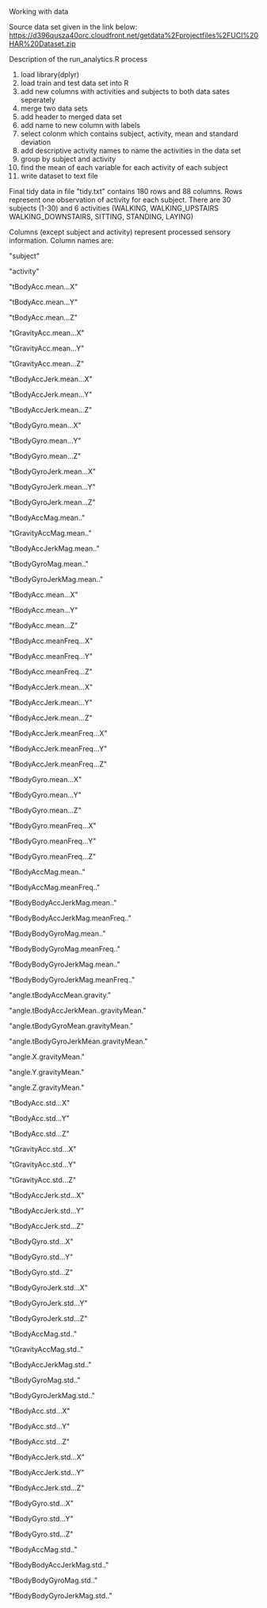 Working with data

Source data set given in the link below: https://d396qusza40orc.cloudfront.net/getdata%2Fprojectfiles%2FUCI%20HAR%20Dataset.zip

Description of the run_analytics.R process

1. load library(dplyr)
2. load train and test data set into R
3. add new columns with activities and subjects to both data sates seperately
4. merge two data sets
5. add header to merged data set
6. add name to new column with labels
7. select colonm which contains subject, activity, mean and standard deviation
8. add descriptive activity names to name the activities in the data set
9. group by subject and activity
10. find the mean of each variable for each activity of each subject
11. write dataset to text file

Final tidy data in file "tidy.txt" contains 180 rows and 88 columns.
Rows represent one observation of activity for each subject.
There are 30 subjects (1-30) and 6 activities (WALKING, WALKING_UPSTAIRS
WALKING_DOWNSTAIRS, SITTING, STANDING, LAYING)

Columns (except subject and activity) represent processed sensory information. Column names are:

 "subject" 
 
 "activity"
 
 "tBodyAcc.mean...X"
 
 "tBodyAcc.mean...Y"                   
 
 "tBodyAcc.mean...Z"
 
 "tGravityAcc.mean...X"                
 
 "tGravityAcc.mean...Y"
 
 "tGravityAcc.mean...Z"                
 
 "tBodyAccJerk.mean...X"
 
 "tBodyAccJerk.mean...Y"               
 
 "tBodyAccJerk.mean...Z"
 
 "tBodyGyro.mean...X"                  
 
 "tBodyGyro.mean...Y"
 
 "tBodyGyro.mean...Z"                  
 
 "tBodyGyroJerk.mean...X"
 
 "tBodyGyroJerk.mean...Y"              
 
 "tBodyGyroJerk.mean...Z"
 
 "tBodyAccMag.mean.."                  
 
 "tGravityAccMag.mean.."            
 
 "tBodyAccJerkMag.mean.."              
 
 "tBodyGyroMag.mean.."
 
 "tBodyGyroJerkMag.mean.."             
 
 "fBodyAcc.mean...X" 
 
 "fBodyAcc.mean...Y"     
 
 "fBodyAcc.mean...Z"     
 
 "fBodyAcc.meanFreq...X"               
 
 "fBodyAcc.meanFreq...Y"     
 
 "fBodyAcc.meanFreq...Z"               
 
 "fBodyAccJerk.mean...X"     
 
 "fBodyAccJerk.mean...Y"               
 
 "fBodyAccJerk.mean...Z"   
 
 "fBodyAccJerk.meanFreq...X"           
 
 "fBodyAccJerk.meanFreq...Y"  
 
 "fBodyAccJerk.meanFreq...Z"           
 
 "fBodyGyro.mean...X"        
 
 "fBodyGyro.mean...Y"                  
 
 "fBodyGyro.mean...Z"      
 
 "fBodyGyro.meanFreq...X"              
 
 "fBodyGyro.meanFreq...Y"     
 
 "fBodyGyro.meanFreq...Z"              
 
 "fBodyAccMag.mean.."           
 
 "fBodyAccMag.meanFreq.."              
 
 "fBodyBodyAccJerkMag.mean.."  
 
 "fBodyBodyAccJerkMag.meanFreq.."      
 
 "fBodyBodyGyroMag.mean.."            
 
 "fBodyBodyGyroMag.meanFreq.."         
 
 "fBodyBodyGyroJerkMag.mean.." 
 
 "fBodyBodyGyroJerkMag.meanFreq.."     
 
 "angle.tBodyAccMean.gravity."   
 
 "angle.tBodyAccJerkMean..gravityMean."
 
 "angle.tBodyGyroMean.gravityMean."
 
 "angle.tBodyGyroJerkMean.gravityMean."
 
 "angle.X.gravityMean."   
 
 "angle.Y.gravityMean."                
 
 "angle.Z.gravityMean."            
 
 "tBodyAcc.std...X"                    
 
 "tBodyAcc.std...Y"      
 
 "tBodyAcc.std...Z"                    
 
 "tGravityAcc.std...X"         
 
 "tGravityAcc.std...Y"                 
 
 "tGravityAcc.std...Z"    
 
 "tBodyAccJerk.std...X"                
 
 "tBodyAccJerk.std...Y"     
 
 "tBodyAccJerk.std...Z"                
 
 "tBodyGyro.std...X"    
 
 "tBodyGyro.std...Y"                   
 
 "tBodyGyro.std...Z"     
 
 "tBodyGyroJerk.std...X"               
 
 "tBodyGyroJerk.std...Y"     
 
 "tBodyGyroJerk.std...Z"               
 
 "tBodyAccMag.std.."   
 
 "tGravityAccMag.std.."                
 
 "tBodyAccJerkMag.std.."    
 
 "tBodyGyroMag.std.."                  
 
 "tBodyGyroJerkMag.std.."
 
 "fBodyAcc.std...X"                    
 
 "fBodyAcc.std...Y"       
 
 "fBodyAcc.std...Z"                    
 
 "fBodyAccJerk.std...X"   
 
 "fBodyAccJerk.std...Y"                
 
 "fBodyAccJerk.std...Z"   
 
 "fBodyGyro.std...X"                   
 
 "fBodyGyro.std...Y"       
 
 "fBodyGyro.std...Z"                   
 
 "fBodyAccMag.std.."   
 
 "fBodyBodyAccJerkMag.std.."           
 
 "fBodyBodyGyroMag.std.."
 
 "fBodyBodyGyroJerkMag.std.."
